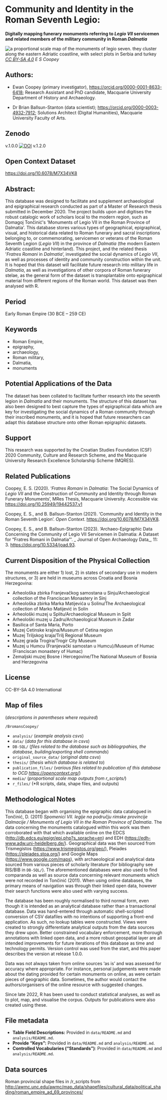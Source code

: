 # Community and Identity in the Roman Seventh Legio:

**Digitally mapping funerary monuments referring to *Legio VII* servicemen and related members of the military community in Roman *Dalmatia***

![a proportional scale map of the monuments of legio seven. they cluster along the eastern Adriatic coastline, with select plots in Serbia and turkey](media/all_monuments.png)
_[CC BY-SA 4.0](https://creativecommons.org/licenses/by-sa/4.0/) E S Coopey_

## Authors:

-   Ewan Coopey (primary investigator),
    <https://orcid.org/0000-0001-8633-6418>; Research Assistant and
    PhD candidate, Macquarie University Department of History and
    Archaeology.

-   Dr Brian Ballsun-Stanton (data scientist);
    <https://orcid.org/0000-0003-4932-7912>; Solutions Architect
    (Digital Humanities), Macquarie University Faculty of Arts.

## Zenodo

v.1.0.0 [![DOI](https://zenodo.org/badge/241529551.svg)](https://zenodo.org/badge/latestdoi/241529551)
v.1.2.0

## Open Context Dataset

<https://doi.org/10.6078/M7X34VK8>

## Abstract:

This database was designed to facilitate and supplement
archaeological and epigraphical research conducted as part of a
Master of Research thesis submitted in December 2020. The project
builds upon and digitises the robust catalogic work of scholars
local to the modern region, such as Domagoj Tončinić's 'Monuments of
Legio VII in the Roman Province of Dalmatia'. This database stores
various types of geographical, epigraphical, visual, and historical
data related to Roman funerary and sacral inscriptions belonging to,
or commemorating, servicemen or veterans of the Roman Seventh Legion
(*Legio VII*) in the province of *Dalmatia* (the modern Eastern
Adriatic coastline and hinterland). This project, and the related
thesis '*Fratres Romani* in *Dalmatia*’, investigated the social
dynamics of *Legio VII*, as well as processes of identity and
community construction within the unit. It is hoped that this
dataset will facilitate future research into military life in
*Dalmatia*, as well as investigations of other corpora of Roman
funerary stelae, as the general form of the dataset is
transplantable onto epigraphical material from different regions of
the Roman world. This dataset was then analysed with R.

## Period

Early Roman Empire (30 BCE – 259 CE)

## Keywords
* Roman Empire,
* epigraphy,
* archaeology,
* Roman military,
* Dalmatia,
* monuments

## Potential Applications of the Data
The dataset has been
collated to facilitate further research into the seventh legion in
*Dalmatia* and their monuments. The structure of this dataset has
also been designed to best capture the types of epigraphical data
which are key for investigating the social dynamics of a Roman
community through their inscribed monuments, and it is hoped that
future researchers can adapt this database structure onto other
Roman epigraphic datasets.

## Support
This research was supported by the Croatian Studies
Foundation (CSF) 2020 Community, Culture and Research Scheme, and
the Macquarie University Research Excellence Scholarship
Scheme (MQRES).

## Related Publications
Coopey, E. S. (2020). ‘*Fratres* *Romani*
in *Dalmatia*: The Social Dynamics of *Legio VII* and the
Construction of Community and Identity through Roman Funerary
Monuments’, MRes Thesis, Macquarie University. Accessible via:
<https://doi.org/10.25949/19442537.v1>

Coopey, E. S., and B. Ballsun-Stanton (2021). ‘Community and 
Identity in the Roman Seventh Legion’. _Open Context_. 
<https://doi.org/10.6078/M7X34VK8>.

Coopey, E. S., and B. Ballsun-Stanton (2023). 
‘Archaeo-Epigraphic Data Concerning the Community of Legio VII 
Servicemen in Dalmatia: A Dataset for “Fratres Romani in Dalmatia”’. _
Journal of Open Archaeology Data_, 11: 3. <https://doi.org/10.5334/joad.93>.


## Current Disposition of the Physical Collection
The monuments are either 1) lost, 2) in states of secondary use in
modern structures, or 3) are held in museums across Croatia and
Bosnia Herzegovina:
-   Arheološka zbirka Franjevačkog samostana u Sinju/Archaeological
    collection of the Franciscan Monastery in Sinj
-   Arheološka zbirka Marka Matijevića u Solinu/The Archaeological
    collection of Marko Matijević in Solin
-   Arheološki muzej u Splitu/Archaeological Museum in Split
-   Arheološki muzej u Zadru/Archaeological Museum in Zadar
-   Basilica of Santa Maria, Porto
-   Muzej Cetinske krajina/Museum of Cetina region
-   Muzej Triljskog kraja/Trilj Regional Museum
-   Muzej grada Trogira/Trogir City Museum
-   Muzej u Humcu (Franjevački samostan u Humcu)/Museum of Humac
    (Franciscan monastery of Humac)
-   Zemaljski muzej Bosne i Hercegovine/The National Museum of Bosnia
    and Herzegovina

## License

CC-BY-SA 4.0 International

## Map of files
(*descriptions in parentheses where required*)

`/BromansCoopey/`
-   `analysis/` (*example analysis csvs*)
-   `data/` (*data for this database in csvs*)
-   `DB-SQL/` (*files* *related to the database such as bibliogrpahies, the database, building/exporting shell commands*)
-   `original_source_data/` (*original data csvs*)
-   `thesis/` (*thesis which database is related to*)
-   `publication_files/` (*various files related to publication of this database to OCD <https://opencontext.org/>*)
-   `media/` (*proportional scale map outputs from r_scripts/*)
-   `r_files/` (*R scripts, data, shape files, and outputs)

## Methodological Notes

This database began with organising the epigraphic data catalogued in
Tončinić, D. (2011) *Spomenici VII. legije na području rimske provincije
Dalmacije / Monuments of Legio VII in the Roman Province of Dalmatia*.
The data concerning the monuments catalogued within this work was then
corroborated with that which available online on the EDCS
(<http://db.edcs.eu/epigr/epi.php?s_sprache=en>) and EDH
(<https://edh-www.adw.uni-heidelberg.de/>). Geographical data was then
sourced from Trismegistos (<https://www.trismegistos.org/geo/>),
Pleiades (https://pleiades.stoa.org/) and Google Maps
(https://www.google.com/maps), with archaeological and analytical data
sourced from various pieces of scholarly literature (for bibliography
see RIS/BIB in `DB-SQL/`). The aforementioned databases were also used to
find comparanda as well as source data concerning relevant monuments
which were not recorded in Tončinić (2011). When using online databases,
the primary means of navigation was through their linked open data,
however their search functions were also used with varying success.

The database has been roughly normalised to third normal form, even
though it is intended as an analytical database rather than a
transactional database. Data was hand-entered through automatic
shell-scripted conversion of CSV datafiles with no intentions of
supporting a front-end application. As such, no lookup tables were
constructed. Views were created to strongly differentiate analytical
outputs from the data sources they drew upon. Better constrained
vocabulary enforcement, more thorough annotations with linked open data,
and a more robust geospatial layer are all intended improvements for
future iterations of this database as time and technology permits.
Version control was used from the start, and this paper describes the
version at release 1.0.0.

Data was not always taken from online sources ‘as is’ and was assessed
for accuracy where appropriate. For instance, personal judgements were
made about the dating provided for certain monuments on online, as were
certain pieces of geographic data. Sometimes, the author would contact
the authors/organisers of the online resource with suggested changes.

Since late 2022, R has been used to conduct statistical analyses, as 
well as to plot, map, and visualise the corpus. Outputs for publications 
were also created using these.



## File metadata

- **Table Field Descriptions:** Provided in `data/README.md` and
    `analysis/README.md`.
- **Provide “Keys”:** Provided in `data/README.md` and
    `analysis/README.md`.
- **Controlled Vocabularies (“Standards”)**: Provided in
    `data/README.md` and `analysis/README.md`.

## Data sources
Roman provincial shape files in /r_scripts from <http://awmc.unc.edu/awmc/map_data/shapefiles/cultural_data/political_shading/roman_empire_ad_69_provinces/>
